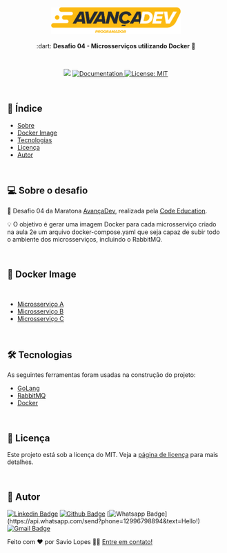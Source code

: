 <h3 align="center">
  <img alt="AvancaDev" title="#AvancaDev" src="./screen/logo.png" width="300px">
</h3>

<p align="center"> :dart: <strong>Desafio 04 - Microsserviços utilizando Docker</strong> 🚧
 </p>
  
<br>

<p align="center">
   <img src="https://img.shields.io/badge/version-1.0-blue.svg" />
  
  <a href="https://github.com/savio-2-lopes">
    <img alt="Documentation" src="https://img.shields.io/badge/documentation-yes-yellow.svg" target="_blank" />
  </a>
 
 <a href="https://github.com/savio-2-lopes">
    <img alt="License: MIT" src="https://img.shields.io/badge/License-MIT-brightgreen.svg" target="_blank" />
  </a>
</p>

<br> 


## :pushpin: Índice

- [Sobre](#sobre-o-projeto)
- [Docker Image](#layout)
- [Tecnologias](#tecnologias)
- [Licença](#licenca)
- [Autor](#autor)

<br>

<a id="sobre-o-projeto"></a>

## 💻 Sobre o desafio

🚀 Desafio 04 da Maratona [AvançaDev](https://evento.avancadev.com.br), realizada pela [Code Education](https://github.com/codeedu/).
<br>

💡 O objetivo é gerar uma imagem Docker para cada microsserviço criado na aula 2e um arquivo docker-compose.yaml que seja capaz de subir todo o ambiente dos microsserviços, incluindo o RabbitMQ.

<br>

<a id="layout"></a>

## 🎨 Docker Image

<br>

- [Microsserviço A](https://hub.docker.com/r/savio2lopes/microsservico_a)
- [Microsserviço B](https://hub.docker.com/r/savio2lopes/microsservico_b)
- [Microsserviço C](https://hub.docker.com/r/savio2lopes/microsservico_c)

<br>

<a id="tecnologias"></a>

## 🛠 Tecnologias

As seguintes ferramentas foram usadas na construção do projeto:

- [GoLang](https://golang.org/)
- [RabbitMQ](https://www.rabbitmq.com/)
- [Docker](https://www.docker.com/)

<br>

<a id="licenca"></a>

## :memo: Licença

Este projeto está sob a licença do MIT. Veja a [página de licença](https://opensource.org/licenses/MIT) para mais detalhes.

<br>

<a id="autor"></a>

## 🦸 Autor
        
[![Linkedin Badge](https://img.shields.io/badge/savio-lopes-blue?style=flat-square&logo=Linkedin&logoColor=white&link=https://https://www.linkedin.com/in/savio-lopes/)](https://www.linkedin.com/in/savio-lopes/) 
[![Github Badge](https://img.shields.io/badge/-Github-000?style=flat-square&logo=Github&logoColor=white&link=https://github.com/savio-2-lopes)](https://github.com/savio-2-lopes)
[![Whatsapp Badge](https://img.shields.io/badge/-Whatsapp-4CA143?style=flat-square&labelColor=4CA143&logo=whatsapp&logoColor=white&link=https://api.whatsapp.com/send?phone=12996798894&text=Hello!)](https://api.whatsapp.com/send?phone=12996798894&text=Hello!)
[![Gmail Badge](https://img.shields.io/badge/-Gmail-c14438?style=flat-square&logo=Gmail&logoColor=white&link=mailto:savioaugulopes@gmail.com)](mailto:savioaugulopes@gmail.com)

Feito com ❤️ por Savio Lopes 👋🏽 [Entre em contato!](https://www.linkedin.com/in/savio-lopes/)
